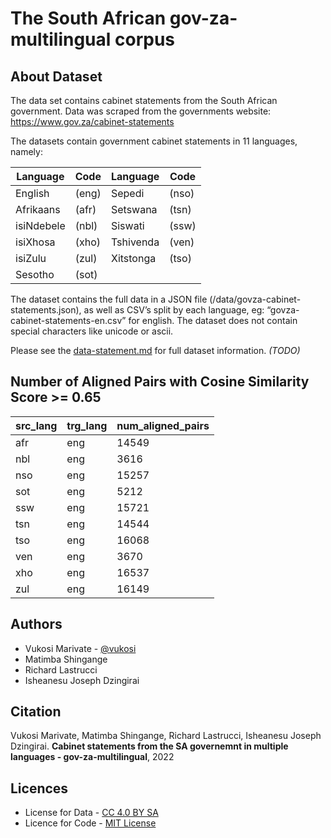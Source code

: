 The South African gov-za-multilingual corpus
==============================
About Dataset
---------------------
The data set contains cabinet statements from the South African government. Data was scraped from the governments website:
https://www.gov.za/cabinet-statements

The datasets contain government cabinet statements in 11 languages, namely:

|  Language  | Code |  Language  | Code |
|------------|------|------------|------|
| English    | (eng) | Sepedi     | (nso) |
| Afrikaans  | (afr) | Setswana   | (tsn) |
| isiNdebele | (nbl) | Siswati    | (ssw) |
| isiXhosa   | (xho) | Tshivenda  | (ven) |
| isiZulu    | (zul) | Xitstonga  | (tso) |
| Sesotho    | (sot) |


The dataset contains the full data in a JSON file (/data/govza-cabinet-statements.json), as well as CSV’s split by each language, eg: “govza-cabinet-statements-en.csv” for english.
The dataset does not contain special characters like unicode or ascii.

Please see the [data-statement.md](/data_statement.md) for full dataset information. *(TODO)*

Number of Aligned Pairs with Cosine Similarity Score >= 0.65
------------------------------------------------------------

| src_lang | trg_lang | num_aligned_pairs |
|----------|----------|-------------------|
| afr      | eng      | 14549             |
| nbl      | eng      | 3616              |    
| nso      | eng      | 15257             |
| sot      | eng      | 5212              |
| ssw      | eng      | 15721             |
| tsn      | eng      | 14544             |
| tso      | eng      | 16068             |
| ven      | eng      | 3670              |
| xho      | eng      | 16537             |
| zul      | eng      | 16149             |


Authors
-------
- Vukosi Marivate - [@vukosi](https://twitter.com/vukosi)
- Matimba Shingange
- Richard Lastrucci
- Isheanesu Joseph Dzingirai

Citation
--------
Vukosi Marivate, Matimba Shingange, Richard Lastrucci, Isheanesu Joseph Dzingirai. **Cabinet statements from the SA governemnt in multiple languages - gov-za-multilingual**, 2022

Licences
-------
* License for Data - [CC 4.0 BY SA](LICENSE_data.md)
* Licence for Code - [MIT License](LICENSE)
